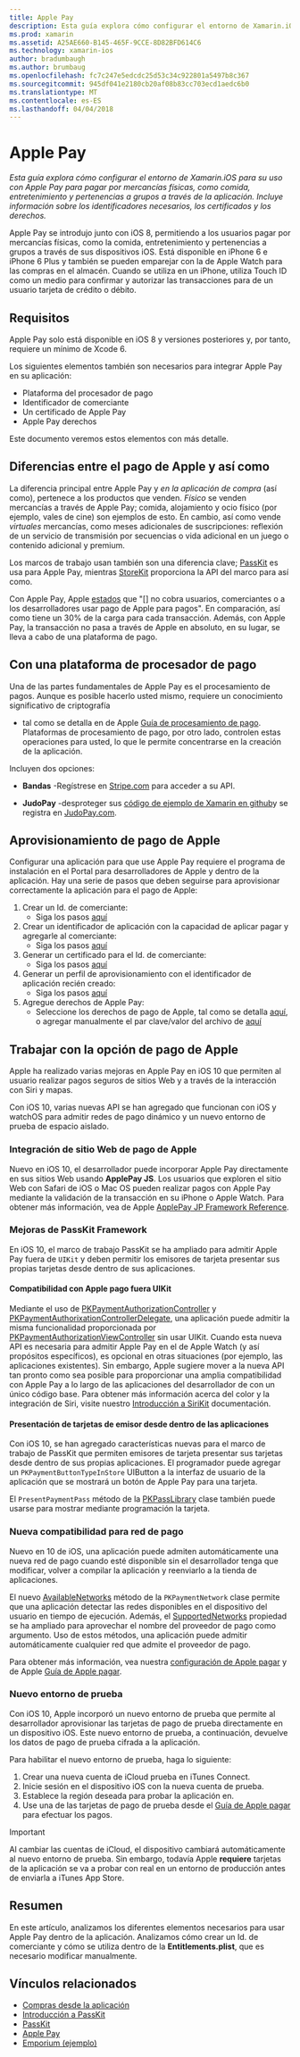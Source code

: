 ```yaml
---
title: Apple Pay
description: Esta guía explora cómo configurar el entorno de Xamarin.iOS para su uso con Apple Pay para pagar por mercancías físicas, como comida, entretenimiento y pertenencias a grupos a través de la aplicación. Incluye información sobre los identificadores necesarios, los certificados y los derechos.
ms.prod: xamarin
ms.assetid: A25AE660-B145-465F-9CCE-8D82BFD614C6
ms.technology: xamarin-ios
author: bradumbaugh
ms.author: brumbaug
ms.openlocfilehash: fc7c247e5edcdc25d53c34c922801a5497b8c367
ms.sourcegitcommit: 945df041e2180cb20af08b83cc703ecd1aedc6b0
ms.translationtype: MT
ms.contentlocale: es-ES
ms.lasthandoff: 04/04/2018
---
```

# <a name="apple-pay"></a>Apple Pay

_Esta guía explora cómo configurar el entorno de Xamarin.iOS para su uso con Apple Pay para pagar por mercancías físicas, como comida, entretenimiento y pertenencias a grupos a través de la aplicación. Incluye información sobre los identificadores necesarios, los certificados y los derechos._


Apple Pay se introdujo junto con iOS 8, permitiendo a los usuarios pagar por mercancías físicas, como la comida, entretenimiento y pertenencias a grupos a través de sus dispositivos iOS. Está disponible en iPhone 6 e iPhone 6 Plus y también se pueden emparejar con la de Apple Watch para las compras en el almacén. Cuando se utiliza en un iPhone, utiliza Touch ID como un medio para confirmar y autorizar las transacciones para de un usuario tarjeta de crédito o débito.


## <a name="requirements"></a>Requisitos

Apple Pay solo está disponible en iOS 8 y versiones posteriores y, por tanto, requiere un mínimo de Xcode 6.

Los siguientes elementos también son necesarios para integrar Apple Pay en su aplicación:

 - Plataforma del procesador de pago
 - Identificador de comerciante
 - Un certificado de Apple Pay
 - Apple Pay derechos

Este documento veremos estos elementos con más detalle.

## <a name="differences-between-apple-pay-and-iap"></a>Diferencias entre el pago de Apple y así como

La diferencia principal entre Apple Pay y *en la aplicación de compra* (así como), pertenece a los productos que venden. *Físico* se venden mercancías a través de Apple Pay; comida, alojamiento y ocio físico (por ejemplo, vales de cine) son ejemplos de esto. En cambio, así como vende *virtuales* mercancías, como meses adicionales de suscripciones: reflexión de un servicio de transmisión por secuencias o vida adicional en un juego o contenido adicional y premium.

Los marcos de trabajo usan también son una diferencia clave; [PassKit](https://developer.apple.com/library/ios/documentation/PassKit/Reference/PKPaymentAuthorizationViewController_Ref/) es usa para Apple Pay, mientras [StoreKit](https://developer.apple.com/library/ios/documentation/PassKit/Reference/PKPaymentAuthorizationViewController_Ref/) proporciona la API del marco para así como.

Con Apple Pay, Apple [estados](https://developer.apple.com/apple-pay/Getting-Started-with-Apple-Pay.pdf) que "[] no cobra usuarios, comerciantes o a los desarrolladores usar pago de Apple para pagos". En comparación, así como tiene un 30% de la carga para cada transacción. Además, con Apple Pay, la transacción no pasa a través de Apple en absoluto, en su lugar, se lleva a cabo de una plataforma de pago.


## <a name="using-a-payment-processor-platform"></a>Con una plataforma de procesador de pago

Una de las partes fundamentales de Apple Pay es el procesamiento de pagos. Aunque es posible hacerlo usted mismo, requiere un conocimiento significativo de criptografía
- tal como se detalla en de Apple [Guía de procesamiento de pago](https://developer.apple.com/library/ios/ApplePay_Guide/ProcessPayment.html).
Plataformas de procesamiento de pago, por otro lado, controlen estas operaciones para usted, lo que le permite concentrarse en la creación de la aplicación.

Incluyen dos opciones:

- **Bandas** -Regístrese en [Stripe.com](https://stripe.com/) para acceder a su API.

- **JudoPay** -desproteger sus [código de ejemplo de Xamarin en github](https://github.com/Judopay/Xamarin-Sample-App)y se registra en [JudoPay.com](https://www.judopay.com/).


## <a name="provisioning-for-apple-pay"></a>Aprovisionamiento de pago de Apple

Configurar una aplicación para que use Apple Pay requiere el programa de instalación en el Portal para desarrolladores de Apple y dentro de la aplicación. Hay una serie de pasos que deben seguirse para aprovisionar correctamente la aplicación para el pago de Apple:

1. Crear un Id. de comerciante:
    - Siga los pasos [aquí](~/ios/deploy-test/provisioning/capabilities/apple-pay-capabilities.md#merchantid)
2. Crear un identificador de aplicación con la capacidad de aplicar pagar y agregarle al comerciante:
    - Siga los pasos [aquí](~/ios/deploy-test/provisioning/capabilities/apple-pay-capabilities.md#appid)
3. Generar un certificado para el Id. de comerciante:
    - Siga los pasos [aquí](~/ios/deploy-test/provisioning/capabilities/apple-pay-capabilities.md#certificate)
4. Generar un perfil de aprovisionamiento con el identificador de aplicación recién creado:
    - Siga los pasos [aquí](~/ios/get-started/installation/device-provisioning/manual-provisioning.md#provisioning)
5. Agregue derechos de Apple Pay:
    - Seleccione los derechos de pago de Apple, tal como se detalla [aquí](~/ios/deploy-test/provisioning/entitlements.md), o agregar manualmente el par clave/valor del archivo de [aquí](~/ios/deploy-test/provisioning/entitlements.md)


## <a name="working-with-apple-pay"></a>Trabajar con la opción de pago de Apple

Apple ha realizado varias mejoras en Apple Pay en iOS 10 que permiten al usuario realizar pagos seguros de sitios Web y a través de la interacción con Siri y mapas.

Con iOS 10, varias nuevas API se han agregado que funcionan con iOS y watchOS para admitir redes de pago dinámico y un nuevo entorno de prueba de espacio aislado.


### <a name="apple-pay-website-integration"></a>Integración de sitio Web de pago de Apple

Nuevo en iOS 10, el desarrollador puede incorporar Apple Pay directamente en sus sitios Web usando **ApplePay JS**. Los usuarios que exploren el sitio Web con Safari de iOS o Mac OS pueden realizar pagos con Apple Pay mediante la validación de la transacción en su iPhone o Apple Watch. Para obtener más información, vea de Apple [ApplePay JP Framework Reference](https://developer.apple.com/reference/applepayjs).

### <a name="passkit-framework-enhancements"></a>Mejoras de PassKit Framework

En iOS 10, el marco de trabajo PassKit se ha ampliado para admitir Apple Pay fuera de `UIKit` y deben permitir los emisores de tarjeta presentar sus propias tarjetas desde dentro de sus aplicaciones.


#### <a name="supporting-apple-pay-outside-of-uikit"></a>Compatibilidad con Apple pago fuera UIKit

Mediante el uso de [PKPaymentAuthorizationController](https://developer.apple.com/reference/passkit/pkpaymentauthorizationcontroller) y [PKPaymentAuthorixationControllerDelegate](https://developer.apple.com/reference/passkit/pkpaymentauthorizationcontrollerdelegate), una aplicación puede admitir la misma funcionalidad proporcionada por [ PKPaymentAuthorizationViewController](https://developer.apple.com/reference/passkit/pkpaymentauthorizationviewcontroller) sin usar UIKit. Cuando esta nueva API es necesaria para admitir Apple Pay en el de Apple Watch (y así propósitos específicos), es opcional en otras situaciones (por ejemplo, las aplicaciones existentes). Sin embargo, Apple sugiere mover a la nueva API tan pronto como sea posible para proporcionar una amplia compatibilidad con Apple Pay a lo largo de las aplicaciones del desarrollador de con un único código base. Para obtener más información acerca del color y la integración de Siri, visite nuestro [Introducción a SiriKit](~/ios/platform/sirikit/index.md) documentación.

#### <a name="presenting-issuer-cards-from-within-apps"></a>Presentación de tarjetas de emisor desde dentro de las aplicaciones

Con iOS 10, se han agregado características nuevas para el marco de trabajo de PassKit que permiten emisores de tarjeta presentar sus tarjetas desde dentro de sus propias aplicaciones. El programador puede agregar un `PKPaymentButtonTypeInStore` UIButton a la interfaz de usuario de la aplicación que se mostrará un botón de Apple Pay para una tarjeta.

El `PresentPaymentPass` método de la [PKPassLibrary](https://developer.apple.com/reference/passkit/pkpasslibrary) clase también puede usarse para mostrar mediante programación la tarjeta.

### <a name="new-payment-network-support"></a>Nueva compatibilidad para red de pago

Nuevo en 10 de iOS, una aplicación puede admiten automáticamente una nueva red de pago cuando esté disponible sin el desarrollador tenga que modificar, volver a compilar la aplicación y reenviarlo a la tienda de aplicaciones.

El nuevo [AvailableNetworks](https://developer.apple.com/reference/passkit/pkpaymentrequest/1833288-availablenetworks) método de la `PKPaymentNetwork` clase permite que una aplicación detectar las redes disponibles en el dispositivo del usuario en tiempo de ejecución. Además, el [SupportedNetworks](https://developer.apple.com/reference/passkit/pkpaymentrequest/1619329-supportednetworks) propiedad se ha ampliado para aprovechar el nombre del proveedor de pago como argumento. Uso de estos métodos, una aplicación puede admitir automáticamente cualquier red que admite el proveedor de pago.

Para obtener más información, vea nuestra [configuración de Apple pagar](~/ios/platform/apple-pay.md) y de Apple [Guía de Apple pagar](https://developer.apple.com/apple-pay/).

### <a name="new-testing-environment"></a>Nuevo entorno de prueba

Con iOS 10, Apple incorporó un nuevo entorno de prueba que permite al desarrollador aprovisionar las tarjetas de pago de prueba directamente en un dispositivo iOS. Este nuevo entorno de prueba, a continuación, devuelve los datos de pago de prueba cifrada a la aplicación.

Para habilitar el nuevo entorno de prueba, haga lo siguiente:

1. Crear una nueva cuenta de iCloud prueba en iTunes Connect.
2. Inicie sesión en el dispositivo iOS con la nueva cuenta de prueba.
3. Establece la región deseada para probar la aplicación en.
4. Use una de las tarjetas de pago de prueba desde el [Guía de Apple pagar](https://developer.apple.com/apple-pay/) para efectuar los pagos.

> [!IMPORTANT]
> Al cambiar las cuentas de iCloud, el dispositivo cambiará automáticamente al nuevo entorno de prueba. Sin embargo, todavía Apple **requiere** tarjetas de la aplicación se va a probar con real en un entorno de producción antes de enviarla a iTunes App Store.

## <a name="summary"></a>Resumen

En este artículo, analizamos los diferentes elementos necesarios para usar Apple Pay dentro de la aplicación. Analizamos cómo crear un Id. de comerciante y cómo se utiliza dentro de la **Entitlements.plist**, que es necesario modificar manualmente.


## <a name="related-links"></a>Vínculos relacionados

- [Compras desde la aplicación](~/ios/platform/in-app-purchasing/index.md)
- [Introducción a PassKit](~/ios/platform/passkit.md)
- [PassKit](https://developer.apple.com/library/ios/documentation/PassKit/Reference/PKPaymentAuthorizationViewController_Ref/)
- [Apple Pay](https://developer.apple.com/apple-pay/)
- [Emporium (ejemplo)](https://developer.xamarin.com/samples/monotouch/ios9/Emporium/)
